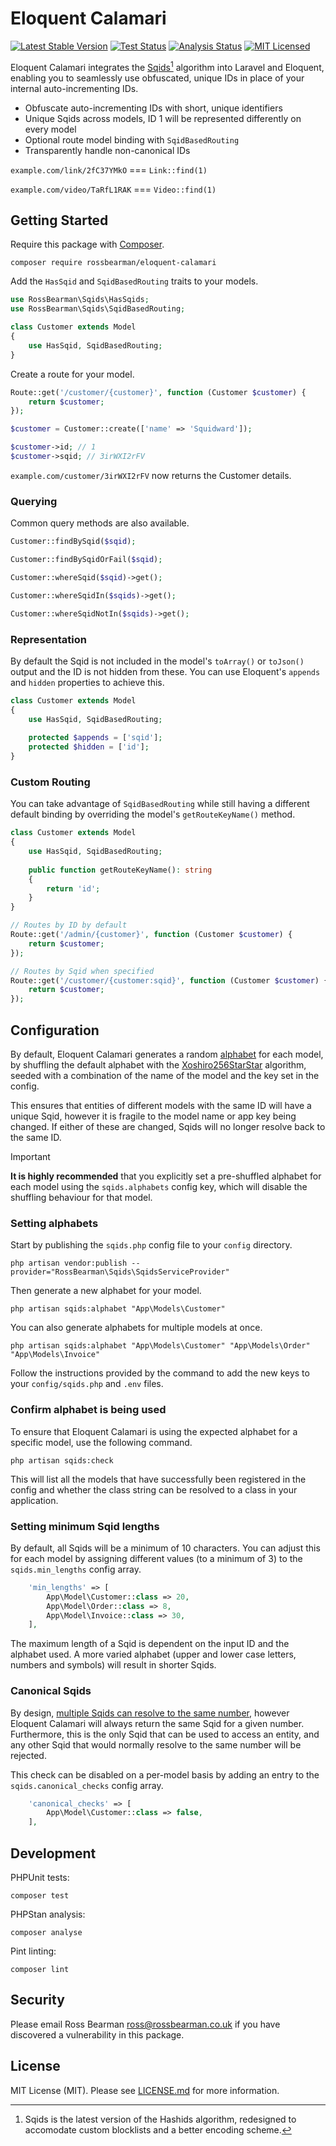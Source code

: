 # Eloquent Calamari

[![Latest Stable Version](https://poser.pugx.org/rossbearman/eloquent-calamari/v/stable?style=flat-square)](https://packagist.org/packages/rossbearman/eloquent-calamari)
[![Test Status](https://img.shields.io/github/actions/workflow/status/rossbearman/eloquent-calamari/phpunit.yml?label=tests&style=flat-square)](https://github.com/rossbearman/eloquent-calamari/actions/workflows/phpunit.yml?query=branch:main)
[![Analysis Status](https://img.shields.io/github/actions/workflow/status/rossbearman/eloquent-calamari/phpstan.yml?label=analysis&style=flat-square)](https://github.com/rossbearman/eloquent-calamari/actions/workflows/phpstan.yml?query=branch:main)
[![MIT Licensed](https://img.shields.io/badge/license-MIT-brightgreen.svg?style=flat-square)](https://github.com/rossbearman/eloquent-calamari/blob/main/LICENSE.md)

Eloquent Calamari integrates the [Sqids](https://sqids.org/php)[^1] algorithm into Laravel and Eloquent, enabling you to seamlessly use obfuscated, unique IDs in place of your internal auto-incrementing IDs.

- Obfuscate auto-incrementing IDs with short, unique identifiers
- Unique Sqids across models, ID 1 will be represented differently on every model
- Optional route model binding with `SqidBasedRouting`
- Transparently handle non-canonical IDs

`example.com/link/2fC37YMkO` === `Link::find(1)`

`example.com/video/TaRfL1RAK` === `Video::find(1)`

## Getting Started

Require this package with [Composer](https://getcomposer.org/).

`composer require rossbearman/eloquent-calamari`

Add the `HasSqid` and `SqidBasedRouting` traits to your models.

```php
use RossBearman\Sqids\HasSqids;
use RossBearman\Sqids\SqidBasedRouting;

class Customer extends Model
{
    use HasSqid, SqidBasedRouting;
}
```

Create a route for your model.
```php
Route::get('/customer/{customer}', function (Customer $customer) {
    return $customer;
});
```

```php
$customer = Customer::create(['name' => 'Squidward']);

$customer->id; // 1
$customer->sqid; // 3irWXI2rFV
```

`example.com/customer/3irWXI2rFV` now returns the Customer details.

### Querying
Common query methods are also available.

```php
Customer::findBySqid($sqid);

Customer::findBySqidOrFail($sqid);

Customer::whereSqid($sqid)->get();

Customer::whereSqidIn($sqids)->get();

Customer::whereSqidNotIn($sqids)->get();
```

### Representation

By default the Sqid is not included in the model's `toArray()` or `toJson()` output and the ID is not hidden from these. You can use Eloquent's `appends` and `hidden` properties to achieve this.

```php
class Customer extends Model
{
    use HasSqid, SqidBasedRouting;
    
    protected $appends = ['sqid'];
    protected $hidden = ['id'];
}
```

### Custom Routing
You can take advantage of `SqidBasedRouting` while still having a different default binding by overriding the model's `getRouteKeyName()` method.
```php
class Customer extends Model
{
    use HasSqid, SqidBasedRouting;
    
    public function getRouteKeyName(): string
    {
        return 'id';
    }
}
```

```php
// Routes by ID by default
Route::get('/admin/{customer}', function (Customer $customer) {
    return $customer;
});

// Routes by Sqid when specified
Route::get('/customer/{customer:sqid}', function (Customer $customer) {
    return $customer;
});
```


## Configuration

By default, Eloquent Calamari generates a random [alphabet](https://sqids.org/faq#unique) for each model, by shuffling the default alphabet with the [Xoshiro256StarStar](https://www.php.net/manual/en/class.random-engine-xoshiro256starstar.php) algorithm, seeded with a combination of the name of the model and the key set in the config. 

This ensures that entities of different models with the same ID will have a unique Sqid, however it is fragile to the model name or app key being changed. If either of these are changed, Sqids will no longer resolve back to the same ID.

> [!IMPORTANT]
> **It is highly recommended** that you explicitly set a pre-shuffled alphabet for each model using the `sqids.alphabets` config key, which will disable the shuffling behaviour for that model.

### Setting alphabets
Start by publishing the `sqids.php` config file to your `config` directory. 

```shell
php artisan vendor:publish --provider="RossBearman\Sqids\SqidsServiceProvider"
```

Then generate a new alphabet for your model.

```shell
php artisan sqids:alphabet "App\Models\Customer"
```

You can also generate alphabets for multiple models at once.

```shell
php artisan sqids:alphabet "App\Models\Customer" "App\Models\Order" "App\Models\Invoice"
```

Follow the instructions provided by the command to add the new keys to your `config/sqids.php` and `.env` files.

### Confirm alphabet is being used

To ensure that Eloquent Calamari is using the expected alphabet for a specific model, use the following command.

```shell
php artisan sqids:check
```

This will list all the models that have successfully been registered in the config and whether the class string can be resolved to a class in your application.

### Setting minimum Sqid lengths

By default, all Sqids will be a minimum of 10 characters. You can adjust this for each model by assigning different values (to a minimum of 3) to the `sqids.min_lengths` config array. 

```php
    'min_lengths' => [
        App\Model\Customer::class => 20,
        App\Model\Order::class => 8,
        App\Model\Invoice::class => 30,
    ],
```

The maximum length of a Sqid is dependent on the input ID and the alphabet used. A more varied alphabet (upper and lower case letters, numbers and symbols) will result in shorter Sqids.

### Canonical Sqids
By design, [multiple Sqids can resolve to the same number](https://sqids.org/faq#collisions), however Eloquent Calamari will always return the same Sqid for a given number. Furthermore, this is the only Sqid that can be used to access an entity, and any other Sqid that would normally resolve to the same number will be rejected.

This check can be disabled on a per-model basis by adding an entry to the `sqids.canonical_checks` config array.

```php
    'canonical_checks' => [
        App\Model\Customer::class => false,
    ],
```

## Development
PHPUnit tests:

```shell
composer test
```

PHPStan analysis:

```shell
composer analyse
```

Pint linting:

```shell
composer lint
```

## Security

Please email Ross Bearman <ross@rossbearman.co.uk> if you have discovered a vulnerability in this package.

## License

MIT License (MIT). Please see [LICENSE.md](LICENSE.md) for more information.

[^1]: Sqids is the latest version of the Hashids algorithm, redesigned to accomodate custom blocklists and a better encoding scheme.
